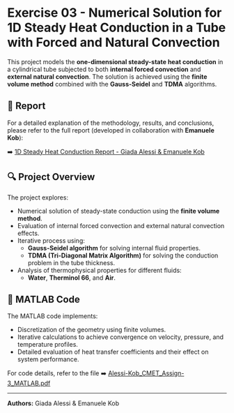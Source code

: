 # Exercise 03 - Numerical Solution for 1D Steady Heat Conduction in a Tube with Forced and Natural Convection

This project models the **one-dimensional steady-state heat conduction** in a cylindrical tube subjected to both **internal forced convection** and **external natural convection**. The solution is achieved using the **finite volume method** combined with the **Gauss-Seidel** and **TDMA** algorithms.

## 📄 Report
For a detailed explanation of the methodology, results, and conclusions, please refer to the full report (developed in collaboration with **Emanuele Kob**):

➡️ [1D Steady Heat Conduction Report - Giada Alessi & Emanuele Kob](https://github.com/GiadaAlessi/Computational_Methods_in_Energy_Technology/blob/main/Exercise_03/Alessi-Kob_CMET_Assign-3.pdf)

## 🔍 Project Overview
The project explores:
- Numerical solution of steady-state conduction using the **finite volume method**.
- Evaluation of internal forced convection and external natural convection effects.
- Iterative process using:
  - **Gauss-Seidel algorithm** for solving internal fluid properties.
  - **TDMA (Tri-Diagonal Matrix Algorithm)** for solving the conduction problem in the tube thickness.
- Analysis of thermophysical properties for different fluids:
  - **Water**, **Therminol 66**, and **Air**.

## 🐍 MATLAB Code
The MATLAB code implements:
- Discretization of the geometry using finite volumes.
- Iterative calculations to achieve convergence on velocity, pressure, and temperature profiles.
- Detailed evaluation of heat transfer coefficients and their effect on system performance.

For code details, refer to the file ➡️ [Alessi-Kob_CMET_Assign-3_MATLAB.pdf](https://github.com/GiadaAlessi/Computational_Methods_in_Energy_Technology/blob/main/Exercise_03/Alessi-Kob_CMET_Assign-3_MATLAB.pdf)

---
**Authors:** Giada Alessi & Emanuele Kob
